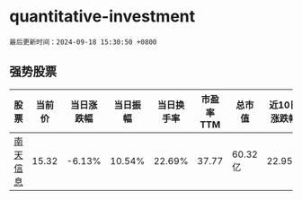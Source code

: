 # quantitative-investment

`最后更新时间：2024-09-18 15:30:50 +0800`

## 强势股票

|股票|当前价|当日涨跌幅|当日振幅|当日换手率|市盈率TTM|总市值|近10日涨跌幅|
|----|----|----|----|----|----|----|----|
|[南天信息](https://xueqiu.com/S/SZ000948)|15.32|-6.13%|10.54%|22.69%|37.77|60.32亿|22.95%|
